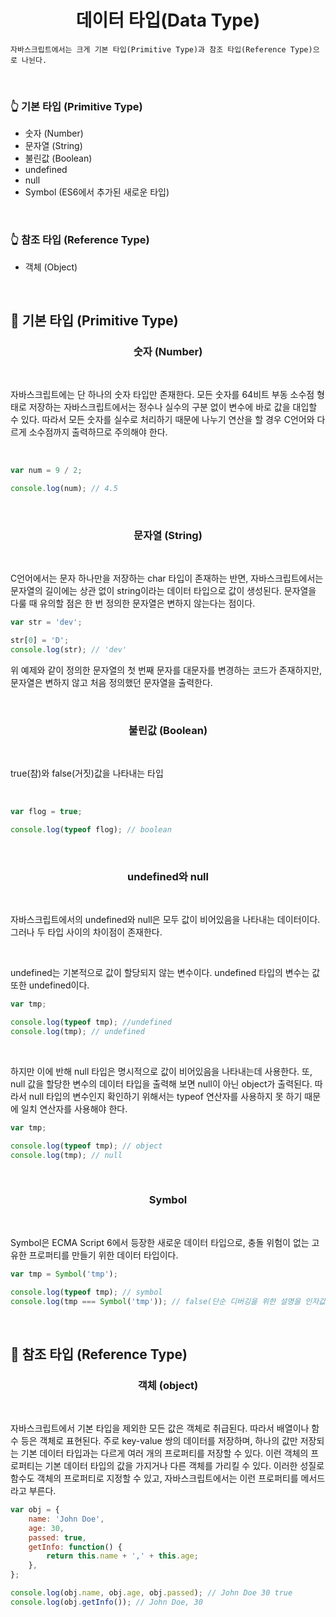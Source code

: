 <div align="center">
<h1>데이터 타입(Data Type)</h1>
</div>

```plaintext
자바스크립트에서는 크게 기본 타입(Primitive Type)과 참조 타입(Reference Type)으로 나뉜다.
```

<br>

### 👆 기본 타입 (Primitive Type)

- 숫자 (Number)
- 문자열 (String)
- 불린값 (Boolean)
- undefined
- null
- Symbol (ES6에서 추가된 새로운 타입)

<br>

### 👆 참조 타입 (Reference Type)

- 객체 (Object)

<br>

## 🙉 기본 타입 (Primitive Type)

<div align="center"><h3>
숫자 (Number)
</h3></div>

<br>

자바스크립트에는 단 하나의 숫자 타입만 존재한다.
모든 숫자를 64비트 부동 소수점 형태로 저장하는 자바스크립트에서는 정수나 실수의 구분 없이 변수에 바로 값을 대입할 수 있다. 따라서 모든 숫자를 실수로 처리하기 때문에 나누기 연산을 할 경우 C언어와 다르게 소수점까지 출력하므로 주의해야 한다.

<br>

```JavaScript
var num = 9 / 2;

console.log(num); // 4.5
```

<br>

<div align="center">
<h3>문자열 (String)</h3>
</div>

<br>

C언어에서는 문자 하나만을 저장하는 char 타입이 존재하는 반면, 자바스크립트에서는 문자열의 길이에는 상관 없이 string이라는 데이터 타입으로 값이 생성된다. 문자열을 다룰 때 유의할 점은 한 번 정의한 문자열은 변하지 않는다는 점이다.

```JavaScript
var str = 'dev';

str[0] = 'D';
console.log(str); // 'dev'
```

위 예제와 같이 정의한 문자열의 첫 번째 문자를 대문자를 변경하는 코드가 존재하지만, 문자열은 변하지 않고 처음 정의했던 문자열을 출력한다.

<br>

<div align="center">
<h3>불린값 (Boolean)</h3>
</div>

<br>

true(참)와 false(거짓)값을 나타내는 타입

<br>

```JavaScript
var flog = true;

console.log(typeof flog); // boolean
```

<br>

<div align="center">
<h3>undefined와 null</h3>
</div>

<br>

자바스크립트에서의 undefined와 null은 모두 값이 비어있음을 나타내는 데이터이다. 그러나 두 타입 사이의 차이점이 존재한다.

<br>

undefined는 기본적으로 값이 할당되지 않는 변수이다. undefined 타입의 변수는 값 또한 undefined이다.

```JavaScript
var tmp;

console.log(typeof tmp); //undefined
console.log(tmp); // undefined
```

<br>

하지만 이에 반해 null 타입은 명시적으로 값이 비어있음을 나타내는데 사용한다. 또, null 값을 할당한 변수의 데이터 타입을 출력해 보면 null이 아닌 object가 출력된다. 따라서 null 타입의 변수인지 확인하기 위해서는 typeof 연산자를 사용하지 못 하기 때문에 일치 연산자를 사용해야 한다.

```JavaScript
var tmp;

console.log(typeof tmp); // object
console.log(tmp); // null
```

<br>

<div align="center">
<h3>Symbol</h3>
</div>

<br>

Symbol은 ECMA Script 6에서 등장한 새로운 데이터 타입으로, 충돌 위험이 없는 고유한 프로퍼티를 만들기 위한 데이터 타입이다.

```JavaScript
var tmp = Symbol('tmp');

console.log(typeof tmp); // symbol
console.log(tmp === Symbol('tmp')); // false(단순 디버깅을 위한 설명을 인자값으로 받는다.)
```

<br>

## 🙈 참조 타입 (Reference Type)

<div align="center">
<h3>객체 (object)</h3>
</div>

<br>

자바스크립트에서 기본 타입을 제외한 모든 값은 객체로 취급된다. 따라서 배열이나 함수 등은 객체로 표현된다. 주로 key-value 쌍의 데이터를 저장하며, 하나의 값만 저장되는 기본 데이터 타입과는 다르게 여러 개의 프로퍼티를 저장할 수 있다. 이런 객체의 프로퍼티는 기본 데이터 타입의 값을 가지거나 다른 객체를 가리킬 수 있다. 이러한 성질로 함수도 객체의 프로퍼티로 지정할 수 있고, 자바스크립트에서는 이런 프로퍼티를 메서드라고 부른다.

```JavaScript
var obj = {
    name: 'John Doe',
    age: 30,
    passed: true,
    getInfo: function() {
        return this.name + ',' + this.age;
    },
};

console.log(obj.name, obj.age, obj.passed); // John Doe 30 true
console.log(obj.getInfo()); // John Doe, 30
```
